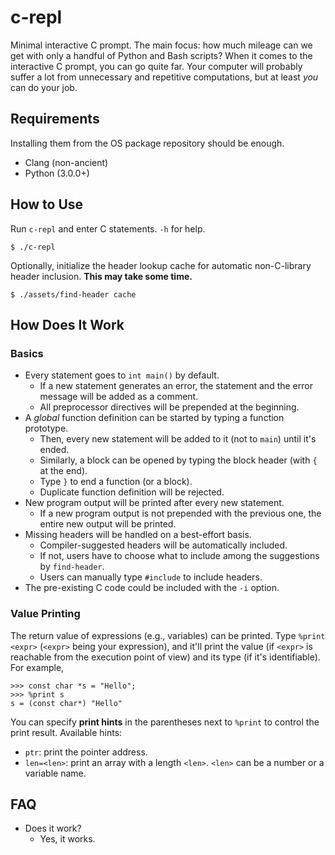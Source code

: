 # c-repl

Minimal interactive C prompt. The main focus: how much mileage can we get with only a handful of Python and Bash scripts? When it comes to the interactive C prompt, you can go quite far. Your computer will probably suffer a lot from unnecessary and repetitive computations, but at least _you_ can do your job.

## Requirements

Installing them from the OS package repository should be enough.

 - Clang (non-ancient)
 - Python (3.0.0+)

## How to Use

Run `c-repl` and enter C statements. `-h` for help.

```
$ ./c-repl
```

Optionally, initialize the header lookup cache for automatic non-C-library header inclusion. **This may take some time.**

```
$ ./assets/find-header cache
```


## How Does It Work

### Basics

 - Every statement goes to `int main()` by default.
    - If a new statement generates an error, the statement and the error message will be added as a comment.
    - All preprocessor directives will be prepended at the beginning.
 - A _global_ function definition can be started by typing a function prototype.
    - Then, every new statement will be added to it (not to `main`) until it's ended.
    - Similarly, a block can be opened by typing the block header (with `{` at the end).
    - Type `}` to end a function (or a block).
    - Duplicate function definition will be rejected.
 - New program output will be printed after every new statement.
    - If a new program output is not prepended with the previous one, the entire new output will be printed.
 - Missing headers will be handled on a best-effort basis.
    - Compiler-suggested headers will be automatically included.
    - If not, users have to choose what to include among the suggestions by `find-header`. 
    - Users can manually type `#include` to include headers.
 - The pre-existing C code could be included with the `-i` option.

### Value Printing

The return value of expressions (e.g., variables) can be printed. Type `%print <expr>` (`<expr>` being your expression), and it'll print the value (if `<expr>` is reachable from the execution point of view) and its type (if it's identifiable). For example,

```
>>> const char *s = "Hello";
>>> %print s
s = (const char*) "Hello"
```

You can specify **print hints** in the parentheses next to `%print` to control the print result. Available hints:

 - `ptr`: print the pointer address.
 - `len=<len>`: print an array with a length `<len>`. `<len>` can be a number or a variable name.

## FAQ

 - Does it work?
    - Yes, it works.
